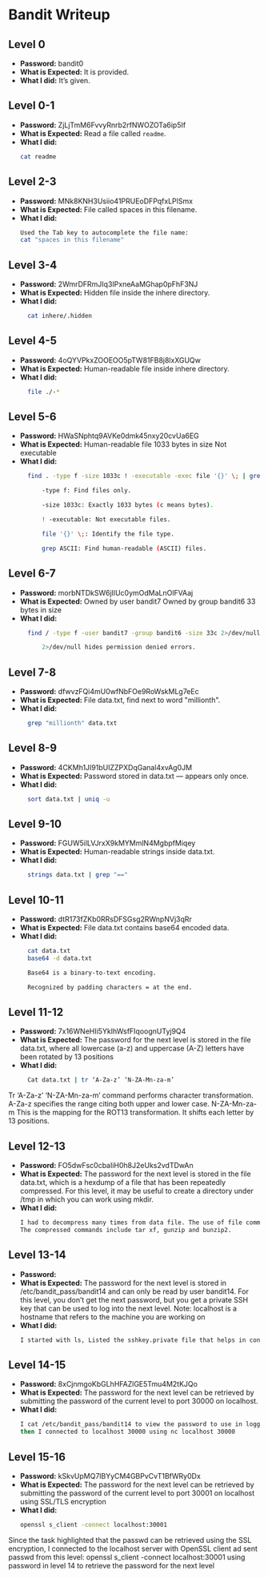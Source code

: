 # Bandit Writeup

## Level 0 
- **Password:** bandit0
- **What is Expected:** It is provided.
- **What I did:** It’s given.

## Level 0-1
- **Password:** ZjLjTmM6FvvyRnrb2rfNWOZOTa6ip5If
- **What is Expected:** Read a file called `readme`.
- **What I did:** 
  ```bash
  cat readme

## Level 2-3
- **Password:** MNk8KNH3Usiio41PRUEoDFPqfxLPlSmx
- **What is Expected:** File called spaces in this filename.
- **What I did:** 
  ```bash
  Used the Tab key to autocomplete the file name:
  cat "spaces in this filename"

## Level 3-4
- **Password:** 2WmrDFRmJIq3IPxneAaMGhap0pFhF3NJ
- **What is Expected:** Hidden file inside the inhere directory.
- **What I did:** 
  ```bash
    cat inhere/.hidden

## Level 4-5
- **Password:** 4oQYVPkxZOOEOO5pTW81FB8j8lxXGUQw
- **What is Expected:** Human-readable file inside inhere directory.
- **What I did:** 
  ```bash
    file ./-*

## Level 5-6
- **Password:** HWaSNphtq9AVKe0dmk45nxy20cvUa6EG
- **What is Expected:**
        Human-readable file
        1033 bytes in size
        Not executable
- **What I did:** 
  ```bash
    find . -type f -size 1033c ! -executable -exec file '{}' \; | grep ASCII

        -type f: Find files only.

        -size 1033c: Exactly 1033 bytes (c means bytes).

        ! -executable: Not executable files.

        file '{}' \;: Identify the file type.

        grep ASCII: Find human-readable (ASCII) files.

## Level 6-7
- **Password:** morbNTDkSW6jIlUc0ymOdMaLnOlFVAaj
- **What is Expected:**
        Owned by user bandit7
        Owned by group bandit6
        33 bytes in size
- **What I did:** 
  ```bash
    find / -type f -user bandit7 -group bandit6 -size 33c 2>/dev/null

        2>/dev/null hides permission denied errors.

## Level 7-8
- **Password:** dfwvzFQi4mU0wfNbFOe9RoWskMLg7eEc
- **What is Expected:** File data.txt, find next to word "millionth".
- **What I did:** 
  ```bash
    grep "millionth" data.txt

## Level 8-9
- **Password:** 4CKMh1JI91bUIZZPXDqGanal4xvAg0JM
- **What is Expected:** Password stored in data.txt — appears only once.
- **What I did:** 
  ```bash
    sort data.txt | uniq -u

## Level 9-10
- **Password:** FGUW5ilLVJrxX9kMYMmlN4MgbpfMiqey
- **What is Expected:** Human-readable strings inside data.txt.
- **What I did:** 
  ```bash
    strings data.txt | grep "=="

## Level 10-11
- **Password:** dtR173fZKb0RRsDFSGsg2RWnpNVj3qRr
- **What is Expected:** File data.txt contains base64 encoded data.
- **What I did:** 
  ```bash
    cat data.txt
    base64 -d data.txt

    Base64 is a binary-to-text encoding.

    Recognized by padding characters = at the end.

## Level 11-12
- **Password:** 7x16WNeHIi5YkIhWsfFIqoognUTyj9Q4
- **What is Expected:** The password for the next level is stored in the file data.txt, where all lowercase (a-z) and uppercase (A-Z) letters have been rotated by 13 positions
- **What I did:** 
  ```bash
    Cat data.txt | tr ‘A-Za-z’ ‘N-ZA-Mn-za-m’
Tr ‘A-Za-z’ ‘N-ZA-Mn-za-m’ command performs character transformation. 
A-Za-z specifies the range citing both upper and lower case.
N-ZA-Mn-za-m This is the mapping for the ROT13 transformation. It shifts each letter by 13 positions.

## Level 12-13
- **Password:** FO5dwFsc0cbaIiH0h8J2eUks2vdTDwAn
- **What is Expected:** The password for the next level is stored in the file data.txt, which is a hexdump of a file that has been repeatedly compressed. For this level, it may be useful to create a directory under /tmp in which you can work using mkdir.
- **What I did:** 
  ```bash
  I had to decompress many times from data file. The use of file command to Identify the type of data stored in the file. 
  The compressed commands include tar xf, gunzip and bunzip2. 

## Level 13-14
- **Password:** 
- **What is Expected:** The password for the next level is stored in /etc/bandit_pass/bandit14 and can only be read by user bandit14. For this level, you don’t get the next password, but you get a private SSH key that can be used to log into the next level. Note: localhost is a hostname that refers to the machine you are working on
- **What I did:** 
  ```bash
  I started with ls, Listed the sshkey.private file that helps in connecting to bandit14. chmod 700 sshkey.private to make the file an executable, got a permission denied and resulted in using the ssh key as follows : ssh -i sshkey.private bandit14@bandit.labs.overthewire.org -p 2220

## Level 14-15
- **Password:** 8xCjnmgoKbGLhHFAZlGE5Tmu4M2tKJQo
- **What is Expected:** The password for the next level can be retrieved by submitting the password of the current level to port 30000 on localhost.
- **What I did:** 
  ```bash
  I cat /etc/bandit_pass/bandit14 to view the password to use in logging to the localhost 30000
  then I connected to localhost 30000 using nc localhost 30000 

## Level 15-16
- **Password:** kSkvUpMQ7lBYyCM4GBPvCvT1BfWRy0Dx
- **What is Expected:** The password for the next level can be retrieved by submitting the password of the current level to port 30001 on localhost using SSL/TLS encryption
- **What I did:** 
  ```bash
  openssl s_client -connect localhost:30001
Since the task highlighted that the passwd can be retrieved using the SSL encryption, I connected to the localhost server with OpenSSL client ad sent passwd from this level:
openssl s_client -connect localhost:30001
using password in level 14 to retrieve the password for the next level